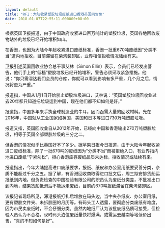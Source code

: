 ```yaml
---
layout: default
title: "RFI：大陆收紧塑胶垃圾废纸进口香港英国同告急"
date: 2018-01-07T22:55:11.000000+08:00
---
```


根据英国卫报报道，由于中国政府收紧进口百万吨计的塑胶垃圾，英国各地回收废物站外的垃圾已经开始堆积如山。

在香港，也因为大陆今年起收紧进口废纸标准，香港一批重670吨废纸因“分类不当”遭内地拒收，目前滞留在柴湾装卸区，业界相信拒收情况陆续有来。

卫报引述英国回收业协会总干事艾林（Simon Ellin）表示，会员们已经发出警告，他们手上的“低档”塑胶垃圾已经开始堆积，警告必须采取紧急措施。他说：“你只需溜达我们会员的仓库，你就可以看到影响有多严重，几个月之后，情况将更为严重。”

报道指，中国从1月1日开始禁止塑胶垃圾进口，艾林说：“英国塑胶垃圾回收业过去20年都只知道把垃圾运到中国，现在他们都不知如何是好。”

报道指，中国多年来手执全球制造业的牛耳，因而亟需大量的回收材料。光在2016年，中国就从工业国家如英国、美国和日本等进口730万吨塑胶垃圾。

报道又指，英国回收业自从2012年开始，已经向中国和香港输出270万吨塑胶垃圾，相等于英国全部塑胶垃圾的三分之二。

但香港的情况似乎比英国好不了多少。据苹果日报今日报道，由于大陆今年起收紧进口废纸标准，除了一批670吨的废纸因为“分类不当”而被拒绝入口，有业界指内地进口废纸“宁紧勿松”，担心香港库存废纸品质未达标，拒收情况或陆续有来。

报道指出，今年大陆提高进口废纸要求，报纸、纸皮和办公室用纸要妥善分类，杂质不能超过千分之五。据了解，有香港回收商取得进口批文后，周三拟安排货船运报纸到内地，但负责检查的中国检验有限公司的职员认为废纸分类差，不批准出口到内地，结果货船抵港后不能运走废纸，目前约670吨报纸滞留在柴湾装卸区。

该报记者现场所见，滞港报纸打扎后堆放在码头边，当中夹杂纸皮、办公室用纸，更有塑胶文件夹、未拆胶圈的月历等。有码头工人透露，要彻底分类废纸有难度，因为市民卖废纸时，不会仔细分类。虽然内地纸厂认为该批废纸品质可接受，但检验人员认为不合格。现时码头泊位废纸量快将爆满，或需运去越南等地低价出售，“真的不知如何是好”。

